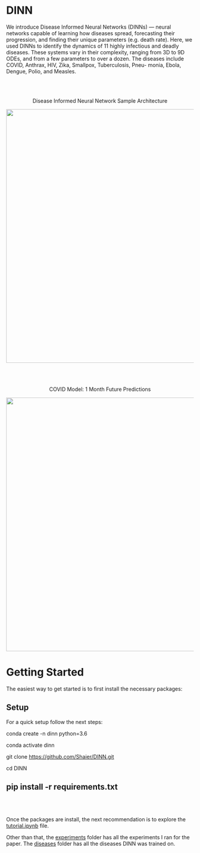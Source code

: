 # DINN
We introduce Disease Informed Neural Networks (DINNs) — neural networks capable of learning how diseases spread, forecasting their progression, and finding their unique parameters (e.g. death rate). Here, we used DINNs to identify the dynamics of 11 highly infectious and deadly diseases. These systems vary in their complexity, ranging from 3D to 9D ODEs, and from a few parameters to over a dozen. The diseases include COVID, Anthrax, HIV, Zika, Smallpox, Tuberculosis, Pneu- monia, Ebola, Dengue, Polio, and Measles.

<br/><br/>

<p align="center">
   Disease Informed Neural Network Sample Architecture</span>
</p>

<div align="center">
<!--    <br/><br/> -->
  <img src="https://github.com/Shaier/DINN/blob/master/DINN_Sample_Architecture.png" width="680" /> 
<!--   <br/><br/> -->
</div>

<br/><br/>

<p align="center">
   COVID Model: 1 Month Future Predictions </span>
</p>

<div align="center">
<!--    <br/><br/> -->
  <img src="https://github.com/Shaier/DINN/blob/master/Experiments/real_data/covid_real_data_cumulative_cases.jpg" width="680" /> 
<!--   <br/><br/> -->
</div>

# Getting Started
The easiest way to get started is to first install the necessary packages:

## Setup
For a quick setup follow the next steps:

conda create -n dinn python=3.6

conda activate dinn

git clone https://github.com/Shaier/DINN.git

cd DINN

pip install -r requirements.txt
-----------------------------------------------------------------------------------------------------------------------------------------------------------------
<br/><br/>


Once the packages are install, the next recommendation is to explore the [tutorial.ipynb](tutorial.ipynb) file.

Other than that, the [experiments](https://github.com/Shaier/DINN/tree/master/Experiments) folder has all the experiments I ran for the paper.
The [diseases](https://github.com/Shaier/DINN/tree/master/Diseases) folder has all the diseases DINN was trained on.
